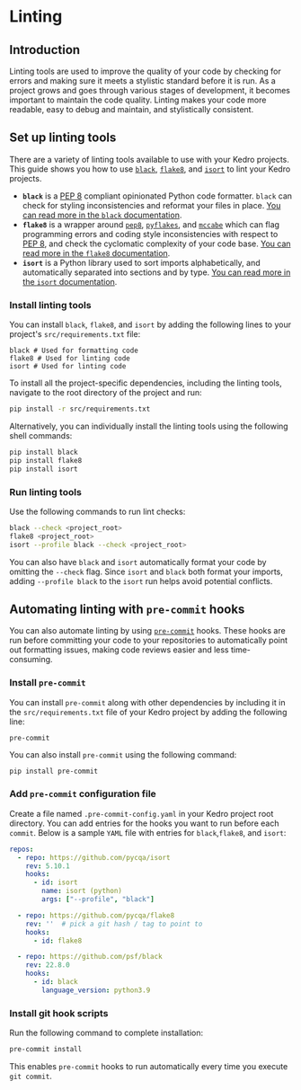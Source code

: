 # Linting

## Introduction
Linting tools are used to improve the quality of your code by checking for errors and making sure it meets a stylistic
standard before it is run. As a project grows and goes through various stages of development, it becomes important to
maintain the code quality. Linting makes your code more readable, easy to debug and maintain, and stylistically
consistent.

## Set up linting tools
There are a variety of linting tools available to use with your Kedro projects. This guide shows you how to use
[`black`](https://github.com/psf/black), [`flake8`](https://gitlab.com/pycqa/flake8), and
[`isort`](https://github.com/PyCQA/isort) to lint your Kedro projects.
- **`black`** is a [PEP 8](https://peps.python.org/pep-0008/) compliant opinionated Python code formatter. `black` can
check for styling inconsistencies and reformat your files in place.
[You can read more in the `black` documentation](https://black.readthedocs.io/en/stable/).
- **`flake8`** is a wrapper around [`pep8`](https://pypi.org/project/pep8/),
[`pyflakes`](https://pypi.org/project/pyflakes/), and [`mccabe`](https://pypi.org/project/mccabe/) which can flag
programming errors and coding style inconsistencies with respect to [PEP 8](https://peps.python.org/pep-0008/),
and check the cyclomatic complexity of your code base.
[You can read more in the `flake8` documentation](https://flake8.pycqa.org/en/latest/).
- **`isort`** is a Python library used to sort imports alphabetically, and automatically separated into sections and by
type. [You can read more in the `isort` documentation](https://pycqa.github.io/isort/).

### Install linting tools
You can install `black`, `flake8`, and `isort` by adding the following lines to your project's `src/requirements.txt`
file:
```text
black # Used for formatting code
flake8 # Used for linting code
isort # Used for linting code
```
To install all the project-specific dependencies, including the linting tools, navigate to the root directory of the
project and run:
```bash
pip install -r src/requirements.txt
```
Alternatively, you can individually install the linting tools using the following shell commands:
```bash
pip install black
pip install flake8
pip install isort
```

### Run linting tools
Use the following commands to run lint checks:
```bash
black --check <project_root>
flake8 <project_root>
isort --profile black --check <project_root>
```
You can also have `black` and `isort` automatically format your code by omitting the `--check` flag. Since `isort` and
`black` both format your imports, adding `--profile black` to the `isort` run helps avoid potential conflicts.

## Automating linting with `pre-commit` hooks

You can also automate linting by using [`pre-commit`](https://github.com/pre-commit/pre-commit) hooks.
These hooks are run before committing your code to your repositories to automatically point out formatting issues,
making code reviews easier and less time-consuming.

### Install `pre-commit`
You can install `pre-commit` along with other dependencies by including it in the `src/requirements.txt` file of your
Kedro project by adding the following line:
```text
pre-commit
```
You can also install `pre-commit` using the following command:
```bash
pip install pre-commit
```
### Add `pre-commit` configuration file
Create a file named `.pre-commit-config.yaml` in your Kedro project root directory. You can add entries for the hooks
you want to run before each `commit`.
Below is a sample `YAML` file with entries for `black`,`flake8`, and `isort`:
```yaml
repos:
  - repo: https://github.com/pycqa/isort
    rev: 5.10.1
    hooks:
      - id: isort
        name: isort (python)
        args: ["--profile", "black"]

  - repo: https://github.com/pycqa/flake8
    rev: ''  # pick a git hash / tag to point to
    hooks:
      - id: flake8

  - repo: https://github.com/psf/black
    rev: 22.8.0
    hooks:
      - id: black
        language_version: python3.9
```
### Install git hook scripts
Run the following command to complete installation:
```bash
pre-commit install
```
This enables `pre-commit` hooks to run automatically every time you execute `git commit`.
